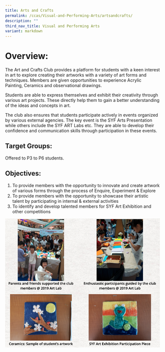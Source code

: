 ```yaml
---
title: Arts and Crafts
permalink: /ccas/Visual-and-Performing-Arts/artsandcrafts/
description: ""
third_nav_title: Visual and Performing Arts
variant: markdown
---
```

# Overview:

The Art and Crafts Club provides a platform for students with a keen interest in art to explore creating their artworks with a variety of art forms and techniques. Members are given opportunities to experience Acrylic Painting, Ceramics and observational drawings.

Students are able to express themselves and exhibit their creativity through various art projects. These directly help them to gain a better understanding of the ideas and concepts in art.

The club also ensures that students participate actively in events organized by various external agencies. The key event is the SYF Arts Presentation while others include the SYF ART Labs etc. They are able to develop their confidence and communication skills through participation in these events.

## Target Groups:

Offered to P3 to P6 students. 

## Objectives:

1. To provide members with the opportunity to innovate and create artwork of various forms through the process of Enquire, Experiment & Explore
2. To provide members with the opportunity to showcase their artistic talent by participating in internal & external activities
3. To identify and develop talented members for SYF Art Exhibition and other competitions

![](/images/nhss2.png)